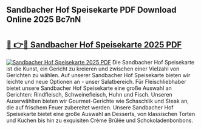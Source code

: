 ## Sandbacher Hof Speisekarte PDF Download Online 2025 Bc7nN

# <h2><a href="http://gcb31qu.nevu.top/?p=Sandbacher+Hof+Speisekarte">🔗 👉🔴 Sandbacher Hof Speisekarte 2025 PDF</a></h2>

[![Sandbacher Hof Speisekarte 2025 PDF](https://i.imgur.com/dBaPXMq.png)](http://gcb31qu.nevu.top/?p=Sandbacher+Hof+Speisekarte)
Die Sandbacher Hof Speisekarte ist die Kunst, ein Gericht zu kreieren und zwischen einer Vielzahl von Gerichten zu wählen. Auf unserer Sandbacher Hof Speisekarte bieten wir leichte und neue Optionen an - unser Salatbereich. Für Fleischliebhaber bietet unsere Sandbacher Hof Speisekarte eine große Auswahl an Gerichten: Rindfleisch, Schweinefleisch, Huhn und Fisch. Unseren Auserwählten bieten wir Gourmet-Gerichte wie Schaschlik und Steak an, die auf frischem Feuer zubereitet werden. Unsere Sandbacher Hof Speisekarte bietet eine große Auswahl an Desserts, von klassischen Torten und Kuchen bis hin zu exquisiten Crème Brûlée und Schokoladenbonbons.
